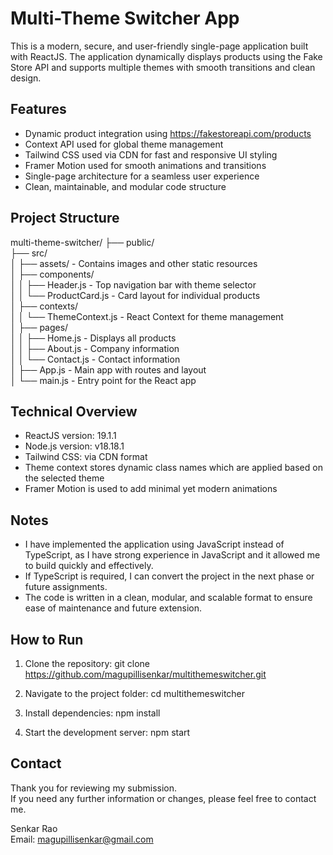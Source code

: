 # Multi-Theme Switcher App

This is a modern, secure, and user-friendly single-page application built with ReactJS. The application dynamically displays products using the Fake Store API and supports multiple themes with smooth transitions and clean design.

## Features

- Dynamic product integration using https://fakestoreapi.com/products
- Context API used for global theme management
- Tailwind CSS used via CDN for fast and responsive UI styling
- Framer Motion used for smooth animations and transitions
- Single-page architecture for a seamless user experience
- Clean, maintainable, and modular code structure

## Project Structure

multi-theme-switcher/
├── public/  
├── src/  
│   ├── assets/ - Contains images and other static resources  
│   ├── components/  
│   │   ├── Header.js - Top navigation bar with theme selector  
│   │   └── ProductCard.js - Card layout for individual products  
│   ├── contexts/  
│   │   └── ThemeContext.js - React Context for theme management  
│   ├── pages/  
│   │   ├── Home.js - Displays all products  
│   │   ├── About.js - Company information  
│   │   └── Contact.js - Contact information   
│   ├── App.js - Main app with routes and layout  
│   └── main.js - Entry point for the React app

## Technical Overview

- ReactJS version: 19.1.1  
- Node.js version: v18.18.1  
- Tailwind CSS: via CDN format  
- Theme context stores dynamic class names which are applied based on the selected theme 
- Framer Motion is used to add minimal yet modern animations  

## Notes

- I have implemented the application using JavaScript instead of TypeScript, as I have strong experience in JavaScript and it allowed me to build quickly and effectively.  
- If TypeScript is required, I can convert the project in the next phase or future assignments.  
- The code is written in a clean, modular, and scalable format to ensure ease of maintenance and future extension.

## How to Run

1. Clone the repository:
   git clone https://github.com/magupillisenkar/multithemeswitcher.git

2. Navigate to the project folder:
   cd multithemeswitcher

3. Install dependencies:
   npm install

4. Start the development server:
   npm start

## Contact

Thank you for reviewing my submission.  
If you need any further information or changes, please feel free to contact me.

Senkar Rao  
Email: magupillisenkar@gmail.com
